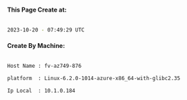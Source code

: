 
   
#### This Page Create at:

```bash

2023-10-20 - 07:49:29 UTC

```

#### Create By Machine:

```bash

Host Name : fv-az749-876

platform  : Linux-6.2.0-1014-azure-x86_64-with-glibc2.35

Ip Local  : 10.1.0.184

```

